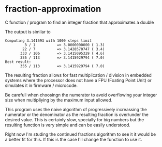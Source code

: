 # fraction-approximation

C function / program to find an integer fraction that approximates a double

The output is similar to

```
Computing 3.141593 with 1000 steps limit
         3 / 1          => 3.0000000000 ( 1.3)
        22 / 7          => 3.1428570747 ( 3.4)
       333 / 106        => 3.1415095329 ( 4.6)
       355 / 113        => 3.1415929794 ( 7.0)
Best result:
       355 / 113        => 3.1415929794 ( 7.0)
```

The resulting fraction allows for fast multiplication / division in embedded 
systems where the processor does not have a FPU (Foating Point Unit) or 
simulates it in firmware / microcode.

Be carefull when choosingn the numerator to avoid overflowing your integer
size when multipliying by the maximum input allowed.

This program uses the naive algorithm of progressively increassing the numerator
or the denominator as the resulting fraction is over/under the desired value. 
This is certainly slow, specially for big numbers but the resulting function is 
very simple and can be easily understood.

Right now I'm studing the continued fractions algorithm to see it it would be a
better fit for this. If this is the case I'll change the function to use it.